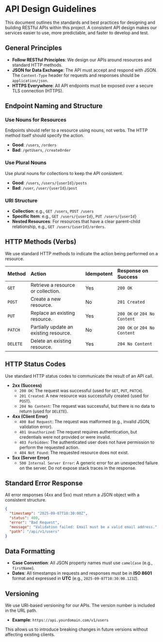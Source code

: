 # API Design Guidelines

This document outlines the standards and best practices for designing and building RESTful APIs within this project. A consistent API design makes our services easier to use, more predictable, and faster to develop and test.

## General Principles

-   **Follow RESTful Principles**: We design our APIs around resources and standard HTTP methods.
-   **JSON for Data Exchange**: The API must accept and respond with JSON. The `Content-Type` header for requests and responses should be `application/json`.
-   **HTTPS Everywhere**: All API endpoints must be exposed over a secure TLS connection (HTTPS).

## Endpoint Naming and Structure

### Use Nouns for Resources

Endpoints should refer to a resource using nouns, not verbs. The HTTP method itself should specify the action.

-   **Good**: `/users`, `/orders`
-   **Bad**: `/getUsers`, `/createOrder`

### Use Plural Nouns

Use plural nouns for collections to keep the API consistent.

-   **Good**: `/users`, `/users/{userId}/posts`
-   **Bad**: `/user`, `/user/{userId}/post`

### URI Structure

-   **Collection**: e.g., `GET /users`, `POST /users`
-   **Specific Item**: e.g., `GET /users/{userId}`, `PUT /users/{userId}`
-   **Nested Resources**: For resources that have a clear parent-child relationship, e.g., `GET /users/{userId}/orders`.

## HTTP Methods (Verbs)

We use standard HTTP methods to indicate the action being performed on a resource.

| Method  | Action                               | Idempotent | Response on Success      |
| :------ | :----------------------------------- | :--------- | :----------------------- |
| `GET`     | Retrieve a resource or collection.   | Yes        | `200 OK`                 |
| `POST`    | Create a new resource.               | No         | `201 Created`            |
| `PUT`     | Replace an existing resource.        | Yes        | `200 OK` or `204 No Content` |
| `PATCH`   | Partially update an existing resource. | No         | `200 OK` or `204 No Content` |
| `DELETE`  | Delete an existing resource.         | Yes        | `204 No Content`         |

## HTTP Status Codes

Use standard HTTP status codes to communicate the result of an API call.

-   **2xx (Success)**
    -   `200 OK`: The request was successful (used for `GET`, `PUT`, `PATCH`).
    -   `201 Created`: A new resource was successfully created (used for `POST`).
    -   `204 No Content`: The request was successful, but there is no data to return (used for `DELETE`).
-   **4xx (Client Error)**
    -   `400 Bad Request`: The request was malformed (e.g., invalid JSON, validation error).
    -   `401 Unauthorized`: The request requires authentication, but credentials were not provided or were invalid.
    -   `403 Forbidden`: The authenticated user does not have permission to perform the requested action.
    -   `404 Not Found`: The requested resource does not exist.
-   **5xx (Server Error)**
    -   `500 Internal Server Error`: A generic error for an unexpected failure on the server. Do not expose stack traces in the response.

## Standard Error Response

All error responses (4xx and 5xx) must return a JSON object with a consistent structure.

```json
{
  "timestamp": "2025-09-07T10:30:00Z",
  "status": 400,
  "error": "Bad Request",
  "message": "Validation failed: Email must be a valid email address.",
  "path": "/api/v1/users"
}
```

## Data Formatting

-   **Case Convention**: All JSON property names must use `camelCase` (e.g., `firstName`).
-   **Dates**: All timestamps in requests and responses must be in **ISO 8601** format and expressed in **UTC** (e.g., `2025-09-07T10:30:00.123Z`).

## Versioning

We use URI-based versioning for our APIs. The version number is included in the URL path.

-   **Example**: `https://api.yourdomain.com/v1/users`

This allows us to introduce breaking changes in future versions without affecting existing clients.
